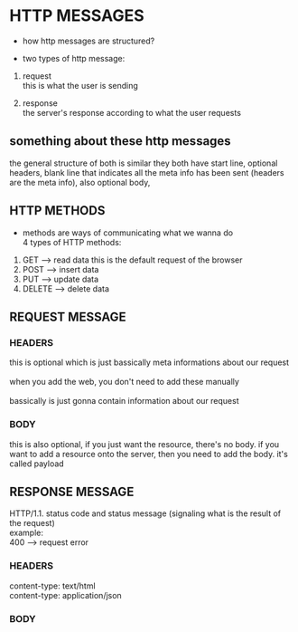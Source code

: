 # HTTP MESSAGES

- how http messages are structured?

- two types of http message:

1. request
   <br>
   this is what the user is sending

2. response
   <br>
   the server's response according
   to what the user requests

## something about these http messages

the general structure of both
is similar
they both have start line, optional headers,
blank line that indicates all the meta
info has been sent (headers are the meta info),
also optional body,

## HTTP METHODS

- methods are ways of communicating
  what we wanna do
  <br>
  4 types of HTTP methods:

1. GET --> read data
   this is the default request
   of the browser
2. POST --> insert data
3. PUT --> update data
4. DELETE --> delete data

## REQUEST MESSAGE

### HEADERS

this is optional which is just
bassically meta informations
about our request
<br><br>
when you add the web, you don't need
to add these manually
<br><br>
bassically is just gonna contain information about our request

### BODY

this is also optional, if you just want the resource, there's no body. if you want to add a resource onto the server, then you need to add the body. it's called payload

## RESPONSE MESSAGE

HTTP/1.1. status code and status message (signaling what is the result of the request)
<br>
example:
<br>
400 --> request error
<br>

### HEADERS

content-type: text/html
<br>
content-type: application/json

### BODY
